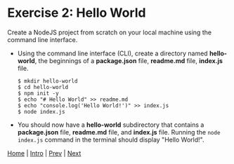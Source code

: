 # Exercise 2: Hello World

Create a NodeJS project from scratch on your local machine using the command line interface.

- Using the command line interface (CLI), create a directory named **hello-world**, the beginnings of a **package.json** file, **readme.md** file, **index.js** file.

  ```
  $ mkdir hello-world
  $ cd hello-world
  $ npm init -y
  $ echo "# Hello World" >> readme.md
  $ echo "console.log('Hello World!')" >> index.js
  $ node index.js
  ```
- You should now have a **hello-world** subdirectory that contains a **package.json** file, **readme.md** file, and **index.js** file.  Running the `node index.js` command in the terminal should display "Hello World!".  


[Home](/)   |   [Intro](/intro/)   |   [Prev](/intro/1)   |   [Next](/intro/3)
